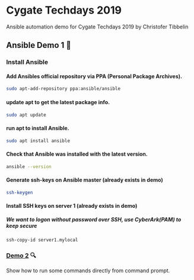 # Cygate Techdays 2019
Ansible automation demo for Cygate Techdays 2019 by Christofer Tibbelin

## Ansible Demo 1 :dvd:

### Install Ansible

#### Add Ansibles official repository via PPA (Personal Package Archives).
```sh
sudo apt-add-repository ppa:ansible/ansible
```

#### update apt to get the latest package info.
```sh
sudo apt update
```

#### run apt to install Ansible.
```sh
sudo apt install ansible
```

#### Check that Ansible was installed with the latest version.
```sh
ansible --version
```
#### Generate ssh-keys on Ansible master (already exists in demo)
```sh
ssh-keygen
```

#### Install SSH keys on server 1 (already exists in demo)
##### *We want to logon without password over SSH, use CyberArk(PAM) to keep secure*
```sh
ssh-copy-id server1.mylocal
```


### [Demo 2](../demo2/) :mag:
Show how to run some commands directly from command prompt.
